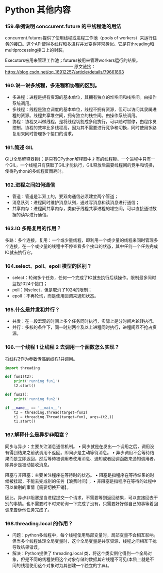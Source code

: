 # Python 其他内容


### 159.举例说明 conccurent.future 的中线程池的用法
concurrent.futures提供了使用线程或进程工作池（pools of workers）来运行任务的接口。这个API使得多线程和多进程并发变得非常类似。它是在threading和multiprocessing接口上的封装。

Executors被用来管理工作池；futures被用来管理workers运行的结果。
————————————————
原文链接：https://blog.csdn.net/qq_16912257/article/details/79661863


### 160.说一说多线程，多进程和协程的区别。
* 多进程：进程是拥有资源的基本单位，其拥有独立的堆空间和栈空间。由操作系统调用。
* 多线程：线程是独立调度的基本单位，线程不拥有资源，但可以访问其隶属进程的资源。线程共享堆空间，拥有独立的栈空间。由操作系统调用。
* 协程：协程又叫微线程，是将线程切割成多段执行，可以随时暂停，由程序员控制。协程的效率比多线程高，因为其不需要进行竞争和切换，同时使用多路复用来同时管理多个接口的请求。


### 161.简述 GIL
GIL(全局解释器锁)：是只有CPython解释器中才有的线程锁。一个进程中只有一个GIL，一个线程只有获取了GIL才能执行，GIL释放后需要线程间的竞争和切换，使得Python的多线程反而耗时。


### 162.进程之间如何通信
* 管道：管道是半双工的，要双向通信必须建立两个管道；
* 消息队列：进程同时维护消息队列，通过写消息和读消息进行通信；
* 共享内存：进程间共享内存，类似于线程共享进程的堆空间，可以直接通过数据的读写进行通信。


### 163.IO 多路复用的作用？
多路：多个连接，复用：一个或少量线程，即利用一个或少量的线程来同时管理多个连接。在一个或少量的线程中不停查看多个接口的状态，其中任何一个任务完成IO就去执行它。


### 164.select、poll、epoll 模型的区别？
* select：轮询多个任务，任何一个完成了IO就去执行后续操作。限制最多同时监视1024个接口；
* poll：同select，但是取消了1024的限制；
* epoll：不再轮询，而是使用回调来通知状态。


### 165.什么是并发和并行？
* 并发：在一段宏观的时间上多个任务同时执行，实际上是分时间片轮转执行。
* 并行：多核的条件下，同一时刻两个及以上进程同时执行，进程间互不抢占资源。


### 166.一个线程 1 让线程 2 去调用一个函数怎么实现？
将线程2作为参数传递到线程1并调用。
```python
import threading

def fun1(t2):
	print('running fun1')
	t2.start()

def fun2():
	print('running fun2')

if __name__ == '__main__':
	t2 = threading.Thread(target=fun2)
	t1 = threading.Thread(target=fun1, args=(t2,))
	t1.start()
```


### 167.解释什么是异步非阻塞？
同步与异步：主要关注消息通信机制。
	• 同步就是在发出一个调用之后，调用没有得到结果之前该调用不返回。即同步是主动等待消息。
	• 异步调用不会等待结果而是立即返回，然后等待被调用者使用消息、通知或者回调函数来通知调用者。即异步是被动接收消息。

阻塞与非阻塞：主要关注程序在等待时的状态。
	• 阻塞是指程序在等待结果的时候被挂起，不能去完成别的任务【浪费时间】；
	• 非阻塞是指程序在等待的过程中可以做别的事情【需要切换开销】。

因此，异步非阻塞是当进程提交一个请求，不需要等到返回结果，可以直接回去干别的事情。也不需要时不时来轮询一下完成了没有，只需要好好做自己的事等着回调来告诉他任务完成了。  



### 168.threading.local 的作用？
* 问题：python多线程中，每个线程使用局部变量时，局部变量不会相互影响。但当多个线程处理全局变量时，这个全局变量是共享资源，线程之间相互干扰导致结果错误。  
* 解决：Python提供了 threading.local 类，将这个类实例化得到一个全局对象，但是不同的线程使用这个对象存储的数据其它线程不可见(本质上就是不同的线程使用这个对象时为其创建一个独立的字典)。
